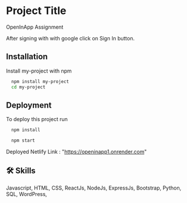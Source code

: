 
# Project Title
OpenInApp Assignment

After signing with with google click on Sign In button.
## Installation

Install my-project with npm

```bash
  npm install my-project
  cd my-project
```
    
## Deployment

To deploy this project run

```bash
  npm install 

  npm start
```

Deployed Netlify Link : "https://openinapp1.onrender.com"

## 🛠 Skills
Javascript, HTML, CSS, ReactJs, NodeJs, ExpressJs, Bootstrap, 
 Python, SQL, WordPress,

